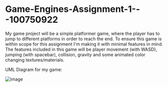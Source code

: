# Game-Engines-Assignment-1---100750922

My game project will be a simple platformer game, where the player has to jump to different platforms in order to reach the end. To ensure this game is within scope for this assignment I'm making it with minimal features in mind. The features included in this game will be player movement (with WASD), jumping (with spacebar), collision, gravity and some animated color changing textures/materials.

UML Diagram for my game:

![image](https://user-images.githubusercontent.com/9836085/135548888-dfe62edb-b0c9-4214-878e-9df1906478e4.png)


